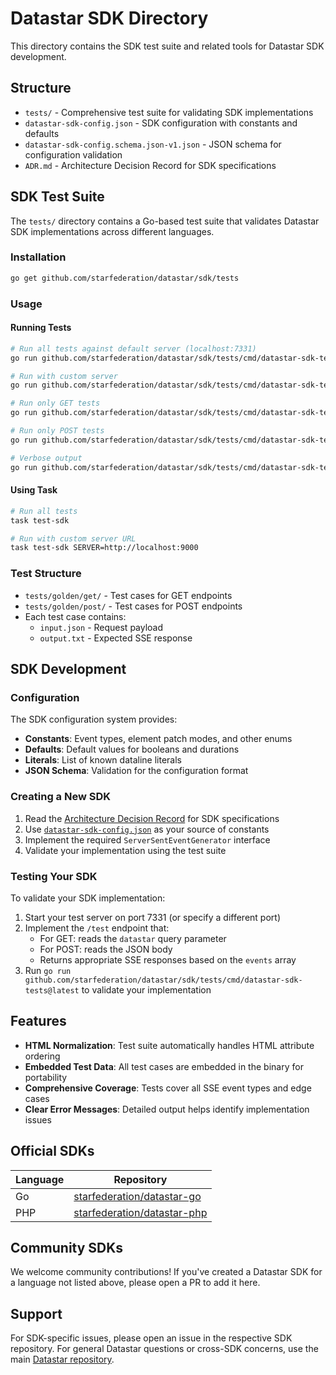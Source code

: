 # Datastar SDK Directory

This directory contains the SDK test suite and related tools for Datastar SDK development.

## Structure

- `tests/` - Comprehensive test suite for validating SDK implementations
- `datastar-sdk-config.json` - SDK configuration with constants and defaults
- `datastar-sdk-config.schema.json-v1.json` - JSON schema for configuration validation
- `ADR.md` - Architecture Decision Record for SDK specifications

## SDK Test Suite

The `tests/` directory contains a Go-based test suite that validates Datastar SDK implementations across different languages.

### Installation

```bash
go get github.com/starfederation/datastar/sdk/tests
```

### Usage

#### Running Tests

```bash
# Run all tests against default server (localhost:7331)
go run github.com/starfederation/datastar/sdk/tests/cmd/datastar-sdk-tests@latest

# Run with custom server
go run github.com/starfederation/datastar/sdk/tests/cmd/datastar-sdk-tests@latest -server http://localhost:8080

# Run only GET tests
go run github.com/starfederation/datastar/sdk/tests/cmd/datastar-sdk-tests@latest -type get

# Run only POST tests  
go run github.com/starfederation/datastar/sdk/tests/cmd/datastar-sdk-tests@latest -type post

# Verbose output
go run github.com/starfederation/datastar/sdk/tests/cmd/datastar-sdk-tests@latest -v
```

#### Using Task

```bash
# Run all tests
task test-sdk

# Run with custom server URL
task test-sdk SERVER=http://localhost:9000
```

### Test Structure

- `tests/golden/get/` - Test cases for GET endpoints
- `tests/golden/post/` - Test cases for POST endpoints
- Each test case contains:
  - `input.json` - Request payload
  - `output.txt` - Expected SSE response

## SDK Development

### Configuration

The SDK configuration system provides:

- **Constants**: Event types, element patch modes, and other enums
- **Defaults**: Default values for booleans and durations
- **Literals**: List of known dataline literals
- **JSON Schema**: Validation for the configuration format

### Creating a New SDK

1. Read the [Architecture Decision Record](./ADR.md) for SDK specifications
2. Use [`datastar-sdk-config.json`](./datastar-sdk-config.json) as your source of constants
3. Implement the required `ServerSentEventGenerator` interface
4. Validate your implementation using the test suite

### Testing Your SDK

To validate your SDK implementation:

1. Start your test server on port 7331 (or specify a different port)
2. Implement the `/test` endpoint that:
   - For GET: reads the `datastar` query parameter
   - For POST: reads the JSON body
   - Returns appropriate SSE responses based on the `events` array
3. Run `go run github.com/starfederation/datastar/sdk/tests/cmd/datastar-sdk-tests@latest` to validate your implementation

## Features

- **HTML Normalization**: Test suite automatically handles HTML attribute ordering
- **Embedded Test Data**: All test cases are embedded in the binary for portability
- **Comprehensive Coverage**: Tests cover all SSE event types and edge cases
- **Clear Error Messages**: Detailed output helps identify implementation issues

## Official SDKs

| Language | Repository |
|----------|------------|
| Go | [starfederation/datastar-go](https://github.com/starfederation/datastar-go) |
| PHP | [starfederation/datastar-php](https://github.com/starfederation/datastar-php) |

## Community SDKs

We welcome community contributions! If you've created a Datastar SDK for a language not listed above, please open a PR to add it here.

## Support

For SDK-specific issues, please open an issue in the respective SDK repository. For general Datastar questions or cross-SDK concerns, use the main [Datastar repository](https://github.com/starfederation/datastar).